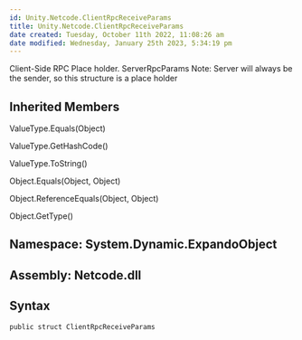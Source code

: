 ```yaml
---
id: Unity.Netcode.ClientRpcReceiveParams
title: Unity.Netcode.ClientRpcReceiveParams
date created: Tuesday, October 11th 2022, 11:08:26 am
date modified: Wednesday, January 25th 2023, 5:34:19 pm
---
```


<div class="markdown level0 summary">

Client-Side RPC Place holder. ServerRpcParams Note: Server will always be the sender, so this structure is a place holder

</div>

<div class="markdown level0 conceptual">

</div>

<div class="inheritedMembers">

## Inherited Members

<div>

ValueType.Equals(Object)

</div>

<div>

ValueType.GetHashCode()

</div>

<div>

ValueType.ToString()

</div>

<div>

Object.Equals(Object, Object)

</div>

<div>

Object.ReferenceEquals(Object, Object)

</div>

<div>

Object.GetType()

</div>

</div>

## **Namespace**: System.Dynamic.ExpandoObject

## **Assembly**: Netcode.dll

## Syntax

``` lang-csharp
public struct ClientRpcReceiveParams
```
